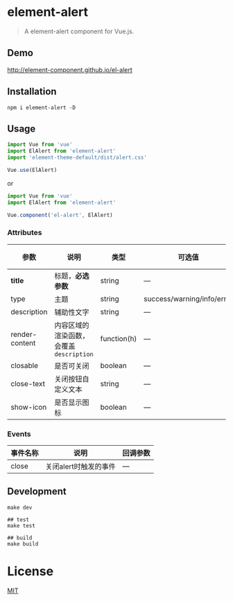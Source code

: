 # element-alert
> A element-alert component for Vue.js.

## Demo
http://element-component.github.io/el-alert

## Installation
```shell
npm i element-alert -D
```

## Usage
```javascript
import Vue from 'vue'
import ElAlert from 'element-alert'
import 'element-theme-default/dist/alert.css'

Vue.use(ElAlert)
```

or

```javascript
import Vue from 'vue'
import ElAlert from 'element-alert'

Vue.component('el-alert', ElAlert)
```

### Attributes
| 参数      | 说明          | 类型      | 可选值                           | 默认值  |
|---------- |-------------- |---------- |--------------------------------  |-------- |
| **title** | 标题，**必选参数** | string | — | — |
| type | 主题 | string | success/warning/info/error | info |
| description | 辅助性文字 | string | — | — |
| render-content | 内容区域的渲染函数，会覆盖 `description` | function(h) | — | — |
| closable | 是否可关闭 | boolean | — | true |
| close-text | 关闭按钮自定义文本 | string | — | — |
| show-icon | 是否显示图标 | boolean | — | false |

### Events
| 事件名称 | 说明 | 回调参数 |
|---------- |-------- |---------- |
| close | 关闭alert时触发的事件 | — |

## Development
```shell
make dev

## test
make test

## build
make build
```

# License
[MIT](https://opensource.org/licenses/MIT)
